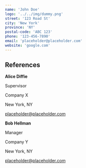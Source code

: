 ```yaml
---
name: 'John Doe'
logo: '../../img/dummy.png'
street: '123 Road St'
city: 'New York'
province: 'NY'
postal-code: 'ABC 123'
phone: '123-456-7890'
email: 'placeholder@placeholder.com'
website: 'google.com'
---
```


## References

**Alice Diffie**

Supervisor

Company X

New York, NY

placeholder@placeholder.com

**Bob Hellman**

Manager

Company Y

New York, NY

placeholder@placeholder.com
